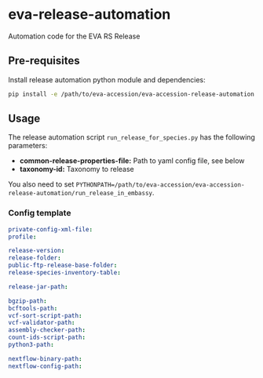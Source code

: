 # eva-release-automation
Automation code for the EVA RS Release

## Pre-requisites
Install release automation python module and dependencies:
```bash
pip install -e /path/to/eva-accession/eva-accession-release-automation
```


## Usage
The release automation script `run_release_for_species.py` has the following parameters:
* **common-release-properties-file:** Path to yaml config file, see below
* **taxonomy-id:** Taxonomy to release

You also need to set `PYTHONPATH=/path/to/eva-accession/eva-accession-release-automation/run_release_in_embassy`.


### Config template
```yaml
private-config-xml-file:
profile:

release-version:
release-folder:
public-ftp-release-base-folder:
release-species-inventory-table:

release-jar-path:

bgzip-path:
bcftools-path:
vcf-sort-script-path:
vcf-validator-path:
assembly-checker-path:
count-ids-script-path:
python3-path:

nextflow-binary-path:
nextflow-config-path:
```
